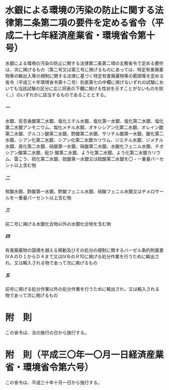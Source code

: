 # 水銀による環境の汚染の防止に関する法律第二条第二項の要件を定める省令（平成二十七年経済産業省・環境省令第十号）
水銀による環境の汚染の防止に関する法律第二条第二項の主務省令で定める要件は、次に掲げるもの（第二号又は第三号に掲げるものにあっては、特定有害廃棄物等の輸出入等の規制に関する法律に基づく特定有害廃棄物等の範囲等を定める省令（平成三十年環境省令第十二号）別表第七の中欄に掲げるいずれの試験においても当該試験の区分に応じ同表の下欄に掲げる性状を示すことがないものを除く。）のいずれかに該当するものであることとする。
##### 一
水銀、安息香酸第二水銀、塩化エチル水銀、塩化第一水銀、塩化第二水銀、塩化第二水銀アンモニウム、塩化メチル水銀、オキシシアン化第二水銀、オレイン酸第二水銀、グルコン酸第二水銀、酢酸第二水銀、サリチル酸第一水銀、酸化第二水銀、シアン化第二水銀、シアン化第二水銀カリウム、ジエチル水銀、ジメチル水銀、臭化第二水銀、硝酸第一水銀、硝酸第二水銀、水酸化フェニル水銀、チオシアン酸第二水銀、砒ひ
酸第二水銀、よう化第二水銀、よう化第二水銀カリウム、雷こう、硫化第二水銀、硫酸第一水銀又は硫酸第二水銀を〇・一重量パーセント以上含む物
##### 二
核酸水銀、酢酸第一水銀、酢酸フェニル水銀、硝酸フェニル水銀又はチメロサールを一重量パーセント以上含む物
##### 三
前二号に掲げる水銀化合物以外の水銀化合物を含む物
##### 四
有害廃棄物の国境を越える移動及びその処分の規制に関するバーゼル条約附属書ⅣＡのＤ１からＤ４まで又はⅣＢのＲ10に掲げる処分作業を行うために輸出され、又は輸入される物であって次に掲げるもの
##### 五
前号に掲げる処分作業以外の処分作業を行うために輸出され、又は輸入される物であって次に掲げるもの
# 附　則
この省令は、法の施行の日から施行する。
# 附　則（平成三〇年一〇月一日経済産業省・環境省令第六号）
この省令は、平成三十年十月一日から施行する。
